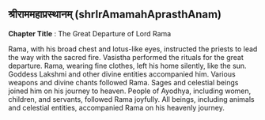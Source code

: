 ## श्रीराममहाप्रस्थानम् (shrIrAmamahAprasthAnam)
**Chapter Title** : The Great Departure of Lord Rama

Rama, with his broad chest and lotus-like eyes, instructed the priests to lead the way with the sacred fire. Vasistha performed the rituals for the great departure. Rama, wearing fine clothes, left his home silently, like the sun. Goddess Lakshmi and other divine entities accompanied him. Various weapons and divine chants followed Rama. Sages and celestial beings joined him on his journey to heaven. People of Ayodhya, including women, children, and servants, followed Rama joyfully. All beings, including animals and celestial entities, accompanied Rama on his heavenly journey.